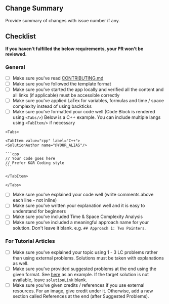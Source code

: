 ## Change Summary

Provide summary of changes with issue number if any.

## Checklist

**If you haven't fulfilled the below requirements, your PR won't be reviewed.**

### General 

- [ ] Make sure you've read [CONTRIBUTING.md](https://github.com/wingkwong/leetcode-the-hard-way/blob/main/CONTRIBUTING.md) 
- [ ] Make sure you've followed the template format
- [ ] Make sure you've started the app locally and verified all the content and all links (if applicable) must be accessible correctly
- [ ] Make sure you've applied LaTex for variables, formulas and time / space complexity instead of using backticks
- [ ] Make sure you've formatted your code well (Code Block is rendered using `<Tabs/>`)
      Below is a C++ example. You can include multiple langs using `<TabItem/>` if necessary
      
````
<Tabs>

<TabItem value="cpp" label="C++">
<SolutionAuthor name="@YOUR_ALIAS"/>

```cpp
// Your code goes here
// Prefer K&R Coding style
```

</TabItem>

</Tabs>
````
- [ ] Make sure you've explained your code well (write comments above each line - not inline)
- [ ] Make sure you've written your explanation well and it is easy to understand for beginners
- [ ] Make sure you've included Time & Space Complexity Analysis
- [ ] Make sure you've included a meaningful approach name for your solution. Don't leave it blank. e.g. `## Approach 1: Two Pointers`.

### For Tutorial Articles

- [ ] Make sure you've explained your topic using 1 - 3 LC problems rather than using external problems. Solutions must be taken with explanations as well.
- [ ] Make sure you've provided suggested problems at the end using the given format. See [here](https://raw.githubusercontent.com/wingkwong/leetcode-the-hard-way/main/tutorials/math/number-theory/binary-exponentiation.md) as an example. If the target solution is not available, leave `solutionLink` blank.
- [ ] Make sure you've given credits / references if you use external resources. For an image, give credit under it. Otherwise, add a new section called References at the end (after Suggested Problems).